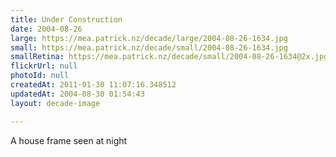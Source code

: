 ```yaml
---
title: Under Construction
date: 2004-08-26
large: https://mea.patrick.nz/decade/large/2004-08-26-1634.jpg
small: https://mea.patrick.nz/decade/small/2004-08-26-1634.jpg
smallRetina: https://mea.patrick.nz/decade/small/2004-08-26-1634@2x.jpg
flickrUrl: null
photoId: null
createdAt: 2011-01-30 11:07:16.348512
updatedAt: 2004-08-30 01:54:43
layout: decade-image

---
```

A house frame seen at night
